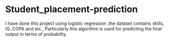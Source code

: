 # Student_placement-prediction
I have done this project using logistic regression ,the dataset contains skills, IQ ,CGPA and etc., Particularly this algorithm is used for predicting the final output in terms of probability.
